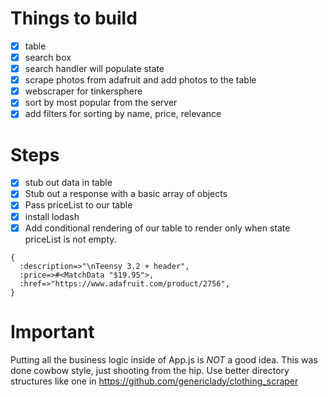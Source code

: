 # Things to build
- [x] table
- [x] search box
- [x] search handler will populate state
- [x] scrape photos from adafruit and add photos to the table
- [x] webscraper for tinkersphere
- [x] sort by most popular from the server
- [x] add filters for sorting by name, price, relevance

# Steps
- [x] stub out data in table
- [x] Stub out a response with a basic array of objects
- [x] Pass priceList to our table
- [x] install lodash
- [x] Add conditional rendering of our table to render only
      when state priceList is not empty.

```
{
  :description=>"\nTeensy 3.2 + header",
  :price=>#<MatchData "$19.95">,
  :href=>"https://www.adafruit.com/product/2756",
}
```

# Important
Putting all the business logic inside of App.js is *NOT* a good idea.
This was done cowbow style, just shooting from the hip. Use better directory
structures like one in https://github.com/genericlady/clothing_scraper
